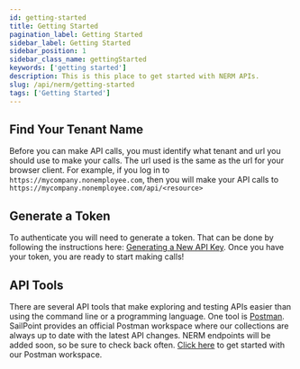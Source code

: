 ```yaml
---
id: getting-started
title: Getting Started
pagination_label: Getting Started
sidebar_label: Getting Started
sidebar_position: 1
sidebar_class_name: gettingStarted
keywords: ['getting started']
description: This is this place to get started with NERM APIs.
slug: /api/nerm/getting-started
tags: ['Getting Started']
---
```


## Find Your Tenant Name

Before you can make API calls, you must identify what tenant and url you should use to make your calls. The url used is the same as the url for your browser client. For example, if you log in to `https://mycompany.nonemployee.com`, then you will make your API calls to `https://mycompany.nonemployee.com/api/<resource>`

## Generate a Token

To authenticate you will need to generate a token. That can be done by following the instructions here: [Generating a New API Key](https://documentation.sailpoint.com/ne-admin/help/setup/api.html). Once you have your token, you are ready to start making calls!

## API Tools

There are several API tools that make exploring and testing APIs easier than using the command line or a programming language. One tool is [Postman](https://www.postman.com/downloads/). SailPoint provides an official Postman workspace where our collections are always up to date with the latest API changes. NERM endpoints will be added soon, so be sure to check back often. [Click here](https://developer.sailpoint.com/discuss/t/official-identitynow-postman-workspace/6153) to get started with our Postman workspace.
